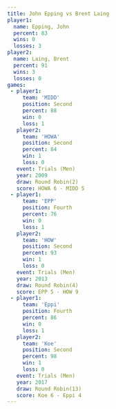 ```yaml
---
title: John Epping vs Brent Laing
player1:            
  name: Epping, John
  percent: 83       
  wins: 0           
  losses: 3         
player2:            
  name: Laing, Brent
  percent: 91       
  wins: 3           
  losses: 0         
games:
 - player1:          
     team: 'MIDD'    
     position: Second
     percent: 88     
     win: 0          
     loss: 1         
   player2:          
     team: 'HOWA'    
     position: Second
     percent: 84     
     win: 1          
     loss: 0         
   event: Trials (Men)   
   year: 2009            
   draw: Round Robin(2)  
   score: HOWA 6 - MIDD 5
 - player1:          
     team: 'EPP'     
     position: Fourth
     percent: 76     
     win: 0          
     loss: 1         
   player2:          
     team: 'HOW'     
     position: Second
     percent: 93     
     win: 1          
     loss: 0         
   event: Trials (Men) 
   year: 2013          
   draw: Round Robin(4)
   score: EPP 5 - HOW 9
 - player1:          
     team: 'Eppi'    
     position: Fourth
     percent: 86     
     win: 0          
     loss: 1         
   player2:          
     team: 'Koe'     
     position: Second
     percent: 98     
     win: 1          
     loss: 0         
   event: Trials (Men)  
   year: 2017           
   draw: Round Robin(13)
   score: Koe 6 - Eppi 4
---
```

